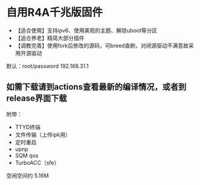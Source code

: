# 自用R4A千兆版固件

- 【适合使用】支持ipv6、使用美观的主题、解锁uboot等分区
- 【适合养老】精简大部分插件
- 【调教完善】使用fork后修改的源码，可breed直刷，对闭源驱动不满意故采用开源驱动

默认：root/password 192.168.31.1

如需下载请到actions查看最新的编译情况，或者到release界面下载
------
附带：
- TTYD终端
- 文件传输（上传ipk用）
- 定时重启
- upnp
- SQM qos
- TurboACC（sfe）

空闲空间约  5.16M

